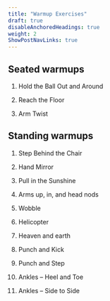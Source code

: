 ```yaml
---
title: "Warmup Exercises"
draft: true
disableAnchoredHeadings: true
weight: 2
ShowPostNavLinks: true
---
```


## Seated warmups

1. Hold the Ball Out and Around

2. Reach the Floor

3. Arm Twist

## Standing warmups

1. Step Behind the Chair

2. Hand Mirror

3. Pull in the Sunshine

4. Arms up, in, and head nods

5. Wobble

6. Helicopter

7. Heaven and earth

8. Punch and Kick

9. Punch and Step

10. Ankles – Heel and Toe

11. Ankles – Side to Side
